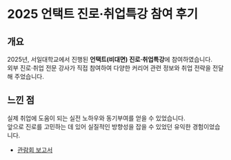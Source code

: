 # 2025 언택트 진로·취업특강 참여 후기

## 개요  
2025년, 서일대학교에서 진행된 **언택트(비대면) 진로·취업특강**에 참여하였습니다.  
외부 진로·취업 전문 강사가 직접 참여하여 다양한 커리어 관련 정보와 취업 전략을 전달해 주었습니다.

## 느낀 점 
실제 취업에 도움이 되는 실전 노하우와 동기부여를 얻을 수 있었습니다.  
앞으로 진로를 고민하는 데 있어 실질적인 방향성을 잡을 수 있었던 유익한 경험이었습니다.

- [관람회 보고서](https://github.com/ksj1119/KimSinJoong_Dev_Study_note/blob/main/ksj_study_note/images/pdf/J5_%EA%B9%80%EC%8B%A0%EC%A4%91_202106943_%ED%95%A8%EC%84%9D%ED%98%84_%EC%96%B8%ED%83%9D%ED%8A%B8.pdf)

